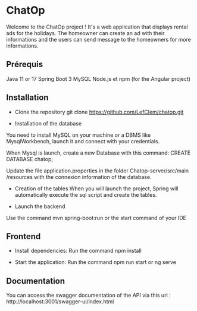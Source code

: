 # ChatOp

Welcome to the ChatOp project ! It's a web application that displays rental ads for the holidays. 
The homeowner can create an ad with their informations and the users can send message to the homeowners for more informations.

## Prérequis

Java 11 or 17
Spring Boot 3
MySQL
Node.js et npm (for the Angular project)

## Installation

- Clone the repository
git clone https://github.com/LefClem/chatop.git

- Installation of the database

You need to install MySQL on your machine or a DBMS like MysqlWorkbench, launch it and connect with your credentials.

When Mysql is launch, create a new Database with this command: CREATE DATABASE chatop;

Update the file application.properties in the folder Chatop-server/src/main
/resources with the connexion information of the database.

- Creation of the tables
When you will launch the project, Spring will automatically execute the sql script and create the tables.

- Launch the backend

Use the command mvn spring-boot:run or the start command of your IDE
 

## Frontend

- Install dependencies:
Run the command npm install

- Start the application:
Run the command npm run start or ng serve

## Documentation

You can access the swagger documentation of the API via this url : http://localhost:3001/swagger-ui/index.html
